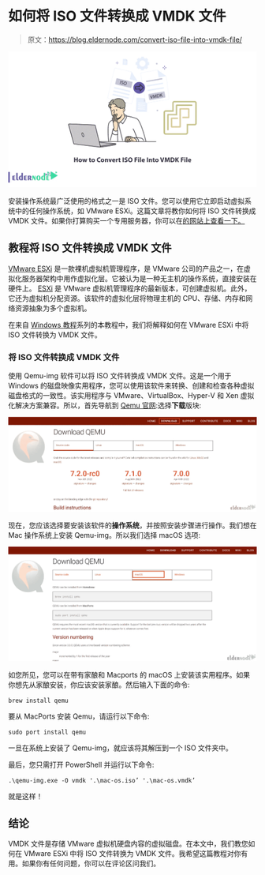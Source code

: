 # 如何将 ISO 文件转换成 VMDK 文件

> 原文：<https://blog.eldernode.com/convert-iso-file-into-vmdk-file/>

![How to Convert ISO File Into VMDK File](img/ed9ccd712f3f8da70698fbffef32b916.png)

安装操作系统最广泛使用的格式之一是 ISO 文件。您可以使用它立即启动虚拟系统中的任何操作系统，如 VMware ESXi。这篇文章将教你如何将 ISO 文件转换成 VMDK 文件。如果你打算购买一个专用服务器，你可以在[的网站上查看一下。](https://eldernode.com/)

## **教程将 ISO 文件转换成 VMDK 文件**

[VMware ESXi](https://blog.eldernode.com/setup-vmware-esxi-on-dedicated-server/) 是一款裸机虚拟机管理程序，是 VMware 公司的产品之一，在虚拟化服务器架构中用作虚拟化层。它被认为是一种无主机的操作系统，直接安装在硬件上。 [ESXi](https://blog.eldernode.com/what-is-esxi-install-esxi-on-your-computer/) 是 VMware 虚拟机管理程序的最新版本，可创建虚拟机。此外，它还为虚拟机分配资源。该软件的虚拟化层将物理主机的 CPU、存储、内存和网络资源抽象为多个虚拟机。

在来自 [Windows 教程](https://blog.eldernode.com/tag/windows/)系列的本教程中，我们将解释如何在 VMware ESXi 中将 ISO 文件转换为 VMDK 文件。

### **将 ISO 文件转换成 VMDK 文件**

使用 Qemu-img 软件可以将 ISO 文件转换成 VMDK 文件。这是一个用于 Windows 的磁盘映像实用程序，您可以使用该软件来转换、创建和检查各种虚拟磁盘格式的一致性。该实用程序与 VMware、VirtualBox、Hyper-V 和 Xen 虚拟化解决方案兼容。所以，首先导航到 [Qemu 官网](https://www.qemu.org/):选择**下载**版块:

![Download-Qemu](img/40702df1c76c9d1d6de61e8e370cec52.png)

现在，您应该选择要安装该软件的**操作系统**，并按照安装步骤进行操作。我们想在 Mac 操作系统上安装 Qemu-img。所以我们选择 macOS 选项:

![Qemu-img-macOS](img/17d6fde567e3d6f8c0e2fcf19bad88be.png)

如您所见，您可以在带有家酿和 Macports 的 macOS 上安装该实用程序。如果你想先从家酿安装，你应该安装家酿。然后输入下面的命令:

```
brew install qemu
```

要从 MacPorts 安装 Qemu，请运行以下命令:

```
sudo port install qemu
```

一旦在系统上安装了 Qemu-img，就应该将其解压到一个 ISO 文件夹中。

最后，您只需打开 PowerShell 并运行以下命令:

```
.\qemu-img.exe -O vmdk '.\mac-os.iso’ '.\mac-os.vmdk’
```

就是这样！

## 结论

VMDK 文件是存储 VMware 虚拟机硬盘内容的虚拟磁盘。在本文中，我们教您如何在 VMware ESXi 中将 ISO 文件转换为 VMDK 文件。我希望这篇教程对你有用。如果你有任何问题，你可以在评论区问我们。
